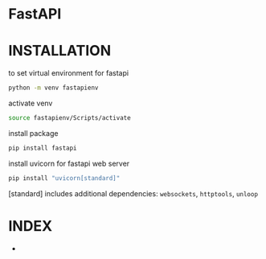 # FastAPI

# INSTALLATION
to set virtual environment for fastapi

```bash
python -m venv fastapienv
```
activate venv

```bash
source fastapienv/Scripts/activate
```
install package

```bash
pip install fastapi
```
install uvicorn for fastapi web server

```bash
pip install "uvicorn[standard]"
```

[standard] includes additional dependencies: `websockets`, `httptools`, `unloop`

# INDEX

- 